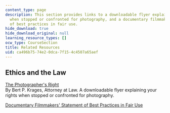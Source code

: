 ```yaml
---
content_type: page
description: This section provides links to a downloadable flyer explaining your rights
  when stopped or confronted for photography, and a documentary filmmakers' statement
  of best practices in fair use.
hide_download: true
hide_download_original: null
learning_resource_types: []
ocw_type: CourseSection
title: Related Resources
uid: ca496b75-74e2-0dca-7f15-4c4507a65aef
---
```


Ethics and the Law
------------------

[The Photographer's Right](http://www.krages.com/phoright.htm)  
By Bert P. Krages, Attorney at Law. A downloadable flyer explaining your rights when stopped or confronted for photography.

[Documentary Filmmakers' Statement of Best Practices in Fair Use](https://www.researchgate.net/publication/236816176_Documentary_filmmakers'_statement_of_Best_Practices_in_Fair_Use
)